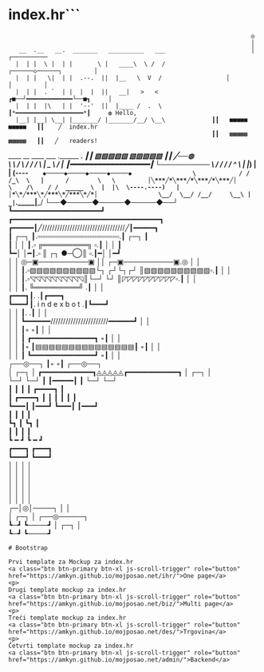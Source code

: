 # index.hr```
                                                                        ◎                            
                                                                        │                            
       __  .__   __.  _______   __________   ___                        │                ┌────────── 
      |  | |  \ |  | |       \ |   ____\  \ /  /                 ┌──────◇──────┐         │           
      |  | |   \|  | |  .--.  ||  |__   \  V  /                  │             │         │           
      |  | |  . `  | |  |  |  ||   __|   >   <               ┏■──┘━━━━━━━━━━━━━└──■┓     │           
      |  | |  |\   | |  '--'  ||  |____ /  .  \              ┃*━━━━━━━━━━━━━━━━━━━*┃     ◍ Hello,    
      |__| |__| \__| |_______/ |_______/__/ \__\             ┃┃   ■■■■■   ■■■■■   ┃┃    ╱  index.hr  
                                                             ┃┃   ▩▩▩▩▩   ▩▩▩▩▩   ┃┃   ╱   readers!  
 ____    __    ____  ___      .______          _______.      ┃┃   ▧▧▧▧▧   ▧▧▧▧▧   ┃┃  ╱──◍           
 \   \  /  \  /   / /   \     |   _  \        /       |      ┃*━━━━━━━━━━━━━━━━━━━*┃     └────────── 
  \   \/    \/   / /  ^  \    |  |_)  |      |   (----`     ◆─────◆─────◆─────◆─────◆                
   \            / /  /_\  \   |      /        \   \         │╲***╱*╲***╱*╲***╱*╲***╱│                
    \    /\    / /  _____  \  |  |\  \----.----)   |        │*╲*╱***╲*╱***╲*╱***╲*╱*│                
     \__/  \__/ /__/     \__\ | _| `._____|_______/         └──◆─────◆─────◆─────◆──┘                
                                                             ┗━━━━━━━━━━━━━━━━━━━━━┛                 
                                                      ┏━━━━━━━━━━━━━━━━━━━━━━━━━━━━━━━━━━━┓          
                                                ┏━━━━━┃╱/////////////////////////////////╱┃━━━━━┓    
                                                ┃ ┌─┐ ┃.▫▫▫▫▫▫▫▫▫▫▫▫▫▫▫▫▫▫▫▫▫▫▫▫▫▫▫▫▫▫▫▫▫.┃ ┌─┐ ┃    
                                                ┃ │ │ ┃.▫          ╔═════════╗          ▫.┃ │ │ ┃    
                                                ┗━│ │━┃.▫          ║   ┌┐ ●─◯║          ▫.┃━│ │━┛    
                                                  │ │ ◎─▣──────────▣   ││  ┌─▣──────────▣.◎ │ │      
                                                  │ │ ┃.▫▧▧▧▧▧▧▧▧▧▧└┐ ┌┘└┐┌┘ ║▧▧▧▧▧▧▧▧▧▧▫.┃ │ │      
                                                  │ │ ┃.▫◹◹◹◹◹◹◹◹◹◹║└─┘  └┘  ║◸◸◸◸◸◸◸◸◸◸▫.┃ │ │      
                                                  │ │ ┃.           ╚═════════╝           .┃ │ │      
                                                 ┏━━━┓┃.                                 .┃┏━━━┓     
                                                 ┗━━━┛┃.     i  n  d  e  x  b  o  t      .┃┗━━━┛     
                                                  │ │ ┃.                                 .┃ │ │      
                                                  │ │ ┗━━━━━━///////////////////////━━━━━━┛ │ │      
                                                  │ │       ┃◦                     ◦┃       │ │      
                                                  │ │       ┃   ┏━━━━━━━━━━━━━━━┓  ◦┃       │ │      
                                                  │ │       ┃◦  ┃▤▤▤▤▤▤▤▤▤▤▤▤▤▤▤┃  ◦┃       │ │      
                                                  │ │       ┃   ┗━━━━━━━━━━━━━━━┛  ◦┃       │ │      
                                                ┌──◎──┐     ┃◦                     ◦┃     ┌──◎──┐    
                                                │ ┌─┐ │ ┏━━━━━━━━━━━━┓◬◬◬◬◬┏━━━━━━━━━━━━┓ │ ┌─┐ │    
                                                └─┘ └─┘ ┃            ┃━━━━━┃            ┃ └─┘ └─┘    
                                                        ┃          ┃ ┃     ┃   ┏━━━━┓   ┃            
                                                        ┃   ┏━━━━┓ ┃ ┃     ┃   ┃    ┃   ┃            
                                                        ┗━━━┃    ┃━━━┛     ┗━━━┃    ┃━━━┛            
                                                            ┃    ┃             ┃    ┃                
                                                            ┗┓   ┃             ┗┓   ┃                
                                                             ┃   ┃              ┃   ┃                
                                                             ┗ ━ ┛              ┗ ━ ┛                
                                                             ┏━━━┓              ┏━━━┓                
                                                             ┗━━━┛              ┗━━━┛                
                                                              │ │                │ │                 
                                                              │ │                │ │                 
                                                              │ │                │ │                 
                                                              │ │                │ │                 
                                                              │ │                │ │                 
                                                            ┌─│◎│────┐           │ │                 
                                                            │ ┌─┐    │         ┌──◎─────┐            
                                                            ┗─┛ ┗────┛         │ ┌─┐    │            
                                                                               ┗─┛ ┗────┛            
```
# Bootstrap   

Prvi template za Mockup za index.hr
<a class="btn btn-primary btn-xl js-scroll-trigger" role="button" href="https://amkyn.github.io/mojposao.net/ihr/">One page</a>
<p>
Drugi template mockup za index.hr
<a class="btn btn-primary btn-xl js-scroll-trigger" role="button" href="https://amkyn.github.io/mojposao.net/biz/">Multi page</a>
<p>
Treći template mockup za index.hr
<a class="btn btn-primary btn-xl js-scroll-trigger" role="button" href="https://amkyn.github.io/mojposao.net/des/">Trgovina</a>
<p>
Četvrti template mockup za index.hr
<a class="btn btn-primary btn-xl js-scroll-trigger" role="button" href="https://amkyn.github.io/mojposao.net/admin/">Backend</a>

